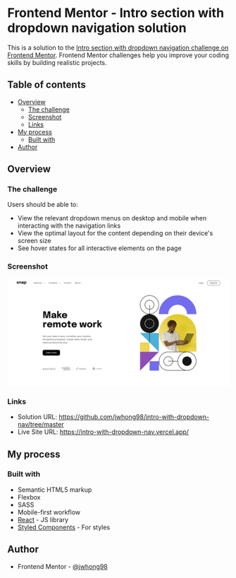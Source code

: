 # Frontend Mentor - Intro section with dropdown navigation solution

This is a solution to the [Intro section with dropdown navigation challenge on Frontend Mentor](https://www.frontendmentor.io/challenges/intro-section-with-dropdown-navigation-ryaPetHE5). Frontend Mentor challenges help you improve your coding skills by building realistic projects.

## Table of contents

- [Overview](#overview)
  - [The challenge](#the-challenge)
  - [Screenshot](#screenshot)
  - [Links](#links)
- [My process](#my-process)
  - [Built with](#built-with)
- [Author](#author)

## Overview

### The challenge

Users should be able to:

- View the relevant dropdown menus on desktop and mobile when interacting with the navigation links
- View the optimal layout for the content depending on their device's screen size
- See hover states for all interactive elements on the page

### Screenshot

![](/screenshot.png)

### Links

- Solution URL: https://github.com/jwhong98/intro-with-dropdown-nav/tree/master
- Live Site URL: https://intro-with-dropdown-nav.vercel.app/

## My process

### Built with

- Semantic HTML5 markup
- Flexbox
- SASS
- Mobile-first workflow
- [React](https://reactjs.org/) - JS library
- [Styled Components](https://styled-components.com/) - For styles

## Author

- Frontend Mentor - [@jwhong98](https://www.frontendmentor.io/profile/jwhong98)
